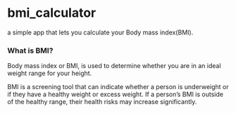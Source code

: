 # bmi_calculator

a simple app that lets you calculate your Body mass index(BMI).

### What is BMI?

Body mass index or BMI, is used to determine whether you are in an ideal weight range for your height.

BMI is a screening tool that can indicate whether a person is underweight or if they have a healthy weight or excess weight. If a person’s BMI is outside of the healthy range, their health risks may increase significantly.
